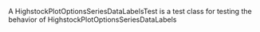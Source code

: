 A HighstockPlotOptionsSeriesDataLabelsTest is a test class for testing the behavior of HighstockPlotOptionsSeriesDataLabels